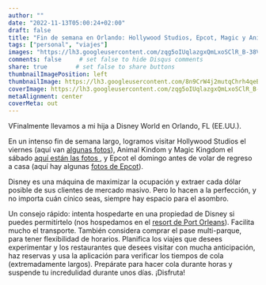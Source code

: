 ```yaml
---
author: ""
date: "2022-11-13T05:00:24+02:00"
draft: false
title: "Fin de semana en Orlando: Hollywood Studios, Epcot, Magic y Animal Kingdom"
tags: ["personal", "viajes"]
images: "https://lh3.googleusercontent.com/zqg5oIUqlazgxQmLxoSClR_B-38VJSR9sk5upPAc3fvCEAh4WNi24vQF9Z15Q6ov3AbIkC2lDub5sIFfvcKCOi7t2cQAoev4XuWEPfj5D4MASxwyCyyqv75fAuyIHdNNWO3fNdeljjw=w2400"
comments: false     # set false to hide Disqus comments
share: true        # set false to share buttons
thumbnailImagePosition: left
thumbnailImage: https://lh3.googleusercontent.com/8n9CrW4j2mutqChrh4qeB8-l14OJ69TR1oma-qf117-HQMoPwwSCZTvrBZWF5H2lMwTnml-B44CNDQPlyatrNm-ftBUgAf4drzg2HfOblpHK6_p8YlMT-bnY2J7pAHURQrgATSSwmZk=w2400
coverImage: https://lh3.googleusercontent.com/zqg5oIUqlazgxQmLxoSClR_B-38VJSR9sk5upPAc3fvCEAh4WNi24vQF9Z15Q6ov3AbIkC2lDub5sIFfvcKCOi7t2cQAoev4XuWEPfj5D4MASxwyCyyqv75fAuyIHdNNWO3fNdeljjw=w2400
metaAlignment: center
coverMeta: out
---
```


VFinalmente llevamos a mi hija a Disney World en Orlando, FL (EE.UU.).

<!--more-->

En un intenso fin de semana largo, logramos visitar Hollywood Studios el viernes (aquí van [algunas fotos](https://photos.app.goo.gl/4JmQ7xh49f1vaLvr8)), Animal Kindom y Magic Kingdom el sábado [aquí están las fotos ](https://photos.app.goo.gl/oKCwkJpDctkHcLzr9), y Epcot el domingo antes de volar de regreso a casa (aquí hay algunas [fotos de Epcot](https://photos.app.goo.gl/zjemR29D5RBY1uGm8)).

Disney es una máquina de maximizar la ocupación y extraer cada dólar posible de sus clientes de mercado masivo. Pero lo hacen a la perfección, y no importa cuán cínico seas, siempre hay espacio para el asombro.

Un consejo rápido: intenta hospedarte en una propiedad de Disney si puedes permitírtelo (nos hospedamos en el [resort de Port Orleans](https://disneyworld.disney.go.com/resorts/port-orleans-resort-riverside/)). Facilita mucho el transporte. También considera comprar el pase multi-parque, para tener flexibilidad de horarios. Planifica los viajes que desees experimentar y los restaurantes que desees visitar con mucha anticipación, haz reservas y usa la aplicación para verificar los tiempos de cola (extremadamente largos). Prepárate para hacer cola durante horas y suspende tu incredulidad durante unos días. ¡Disfruta!